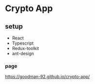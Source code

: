 # Crypto App

## setup
- React
- Typescript
- Redux-toolkit
- ant-design

### page
https://goodman-92.github.io/crypto-app/
